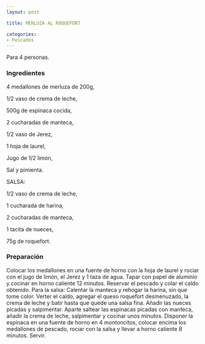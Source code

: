 ```yaml
---
layout: post

title: MERLUZA AL ROQUEFORT

categories:
- Pescados
---
```

Para 4 personas.

<h3>Ingredientes</h3>

4 medallones de merluza de 200g,

1/2 vaso de crema de leche,

500g de espinaca cocida,

2 cucharadas de manteca,

1/2 vaso de Jerez,

1 hoja de laurel,

Jugo de 1/2 limón,

Sal y pimienta.

SALSA:

1/2 vaso de crema de leche,

1 cucharada de harina,

2 cucharadas de manteca,

1 tacita de nueces,

75g de roquefort.

<h3>Preparación</h3>

Colocar los medallones en una fuente de horno con la hoja de laurel y rociar con el jugo de limón, el Jerez y 1 taza de agua. Tapar con papel de aluminio y cocinar en horno caliente 12 minutos. Reservar el pescado y colar el caldo obtenido. Para la salsa: Calentar la manteca y rehogar la harina, sin que tome color. Verter el caldo, agregar el queso roquefort desmenuzado, la crema de leche y batir hasta que quede una salsa fina. Añadir las nueces picadas y salpimentar. Aparte saltear las espinacas picadas con manteca, añadir la crema de leche, salpimentar y cocinar unos minutos. Disponer la espinaca en una fuente de horno en 4 montoncitos, colocar encima los medallones de pescado, rociar con la salsa y llevar a horno caliente 8 minutos. Servir.